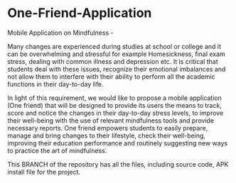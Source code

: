 # One-Friend-Application
Mobile Application on Mindfulness - 

Many changes are experienced during studies at school or college and it can be overwhelming and stressful for example Homesickness, final exam stress, dealing with common illness and depression etc. It is critical that students deal with these issues, recognize their emotional imbalances and not allow them to interfere with their ability to perform all the academic functions in their day-to-day life. 

In light of this requirement, we would like to propose a mobile application (One friend) that will be designed to provide its users the means to track, score and notice the changes in their day-to-day stress levels, to improve their well-being with the use of relevant mindfulness tools and provide necessary reports. One friend empowers students to easily prepare, manage and bring changes to their lifestyle, check their well-being, improving their education performance and routinely suggesting new ways to practice the art of mindfulness.  


This BRANCH of the repository has all the files, including source code, APK install file for the project. 
